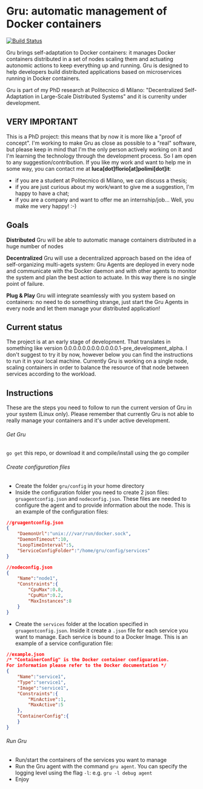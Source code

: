 # Gru: automatic management of Docker containers
[![Build Status](https://travis-ci.org/elleFlorio/gru.svg?branch=master)](https://travis-ci.org/elleFlorio/gru)

Gru brings self-adaptation to Docker containers: it manages Docker containers distributed in a set of nodes scaling them and actuating autonomic actions to keep everything up and running. Gru is designed to help developers build distributed applications based on microservices running in Docker containers.

Gru is part of my PhD research at Politecnico di Milano: "Decentralized Self-Adaptation in Large-Scale Distributed Systems" and it is currenlty under development.

## VERY IMPORTANT
This is a PhD project: this means that by now it is more like a "proof of concept".
I'm working to make Gru as close as possible to a "real" software, but please keep in mind that I'm the only person actively working on it and I'm learning the technology through the development process. So I am open to any suggestion/contribution.
If you like my work and want to help me in some way, you can contact me at **luca[dot]florio[at]polimi[dot]it**:
* if you are a student at Politecnico di Milano, we can discuss a thesis;
* if you are just curious about my work/want to give me a suggestion, I'm happy to have a chat;
* if you are a company and want to offer me an internship/job... Well, you make me very happy! :-)

## Goals
**Distributed**
Gru will be able to automatic manage containers distributed in a huge number of nodes

**Decentralized**
Gru will use a decentralized approach based on the idea of self-organizing multi-agets system: Gru Agents are deployed in every node and communicate with the Docker daemon and with other agents to monitor the system and plan the best action to actuate. In this way there is no single point of failure.

**Plug & Play**
Gru will integrate seamlessly with you system based on containers: no need to do something strange, just start the Gru Agents in every node and let them manage your distributed application!

## Current status
The project is at an early stage of development.
That translates in something like version 0.0.0.0.0.0.0.0.0.0.0.0.1-pre_development_alpha.
I don't suggest to try it by now, however below you can find the instructions to run it in your local machine.
Currently Gru is working on a single node, scaling containers in order to balance the resource of that node between services according to the workload.

## Instructions
These are the steps you need to follow to run the current version of Gru in your system (Linux only). Please remember that currently Gru is not able to really manage your containers and it's under active development.

###### Get Gru
`go get` this repo, or download it and compile/install using the go compiler

###### Create configuration files
* Create the folder `gru/config` in your home directory
* Inside the configuration folder you need to create 2 json files: `gruagentconfig.json` and `nodeconfig.json`. These files are needed to configure the agent and to provide information about the node. This is an example of the configuration files:
```json
//gruagentconfig.json
{
	"DaemonUrl":"unix:///var/run/docker.sock",
	"DaemonTimeout":10,
	"LoopTimeInterval":5,
	"ServiceConfigFolder":"/home/gru/config/services"
}
```
```json
//nodeconfig.json
{
	"Name":"node1",
	"Constraints":{
		"CpuMax":0.8,
		"CpuMin":0.2,
		"MaxInstances":8
	}
}
```
* Create the `services` folder at the location specified in `gruagentconfig.json`. Inside it create a `.json` file for each service you want to manage. Each service is bound to a Docker Image. This is an example of a service configuration file:
```json
//example.json
/* "ContainerConfig" is the Docker container configuaration.
For information please refer to the Docker documentation */
{
	"Name":"service1",
	"Type":"service1",
	"Image":"service1",
	"Constraints":{
		"MinActive":1,
		"MaxActive":5
	},
	"ContainerConfig":{ 
	}
}
```
###### Run Gru
* Run/start the containers of the services you want to manage
* Run the Gru agent with the command `gru agent`. You can specify the logging level using the flag `-l`: e.g. `gru -l debug agent`
* Enjoy

